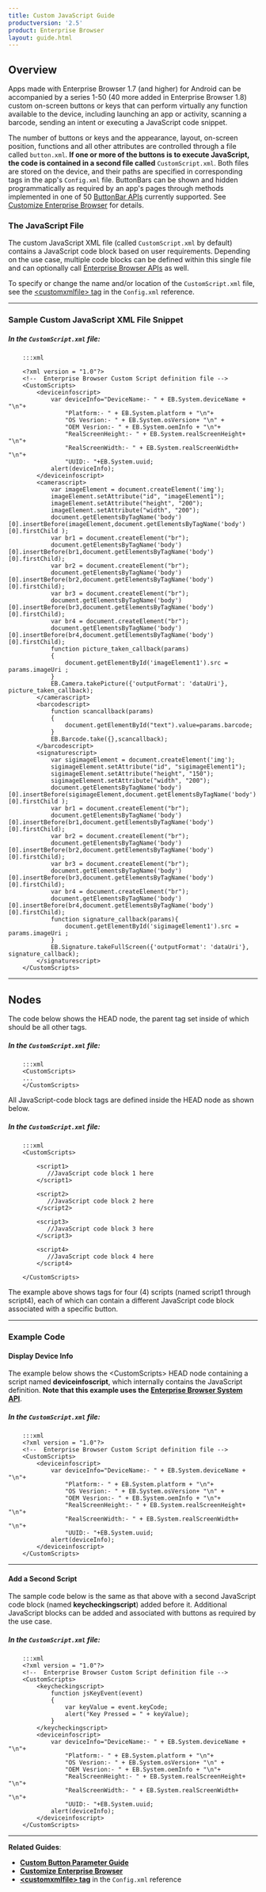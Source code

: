 ```yaml
---
title: Custom JavaScript Guide
productversion: '2.5'
product: Enterprise Browser
layout: guide.html
---
```


## Overview

Apps made with Enterprise Browser 1.7 (and higher) for Android can be accompanied by a series 1-50 (40 more added in Enterprise Browser 1.8) custom on-screen buttons or keys that can perform virtually any function available to the device, including launching an app or activity, scanning a barcode, sending an intent or executing a JavaScript code snippet. 

The number of buttons or keys and the appearance, layout, on-screen position, functions and all other attributes are controlled through a file called `button.xml`. **If one or more of the buttons is to execute JavaScript, the code is contained in a second file called** `CustomScript.xml`. Both files are stored on the device, and their paths are specified in corresponding tags in the app's `Config.xml` file. ButtonBars can be shown and hidden programmatically as required by an app's pages through methods implemented in one of 50 [ButtonBar APIs](../../../api/re2x/ButtonBar) currently supported. See [Customize Enterprise Browser](../) for details. 

### The JavaScript File
The custom JavaScript XML file (called `CustomScript.xml` by default) contains a JavaScript code block based on user requirements. Depending on the use case, multiple code blocks can be defined within this single file and can optionally call [Enterprise Browser APIs](../../../api) as well. 

To specify or change the name and/or location of the `CustomScript.xml` file, see the [&lt;customxmlfile&gt; tag](../../configreference/#customxmlfile) in the `Config.xml` reference.

-----

### Sample Custom JavaScript XML File Snippet

##### In the `CustomScript.xml` file:

        :::xml

        <?xml version = "1.0"?>
        <!--  Enterprise Browser Custom Script definition file -->
        <CustomScripts>
        	<deviceinfoscript>
        		var deviceInfo="DeviceName:- " + EB.System.deviceName + "\n"+
        			"Platform:- " + EB.System.platform + "\n"+
        			"OS Vesrion:- " + EB.System.osVersion+ "\n" +
        			"OEM Vesrion:- " + EB.System.oemInfo + "\n"+
        			"RealScreenHeight:- " + EB.System.realScreenHeight+ "\n"+
        			"RealScreenWidth:- " + EB.System.realScreenWidth+ "\n"+
        			"UUID:- "+EB.System.uuid;
        		alert(deviceInfo);  
        	</deviceinfoscript>
        	<camerascript>
        		var imageElement = document.createElement('img');
        		imageElement.setAttribute("id", "imageElement1");
        		imageElement.setAttribute("height", "200");
        		imageElement.setAttribute("width", "200");
        		document.getElementsByTagName('body')[0].insertBefore(imageElement,document.getElementsByTagName('body')[0].firstChild );
        		var br1 = document.createElement("br");
        		document.getElementsByTagName('body')[0].insertBefore(br1,document.getElementsByTagName('body')[0].firstChild);
        		var br2 = document.createElement("br");
        		document.getElementsByTagName('body')[0].insertBefore(br2,document.getElementsByTagName('body')[0].firstChild);
        		var br3 = document.createElement("br");
        		document.getElementsByTagName('body')[0].insertBefore(br3,document.getElementsByTagName('body')[0].firstChild);
        		var br4 = document.createElement("br");
        		document.getElementsByTagName('body')[0].insertBefore(br4,document.getElementsByTagName('body')[0].firstChild);
        		function picture_taken_callback(params)
        		{
        			document.getElementById('imageElement1').src = params.imageUri ; 
        		}
        		EB.Camera.takePicture({'outputFormat': 'dataUri'}, picture_taken_callback);
        	</camerascript>
        	<barcodescript>
        		function scancallback(params)
        		{
        			document.getElementById("text").value=params.barcode;
        		}	
        		EB.Barcode.take({},scancallback);
        	</barcodescript>
        	<signaturescript>
        		var sigimageElement = document.createElement('img');
        		sigimageElement.setAttribute("id", "sigimageElement1");
        		sigimageElement.setAttribute("height", "150");
        		sigimageElement.setAttribute("width", "200");
        		document.getElementsByTagName('body')[0].insertBefore(sigimageElement,document.getElementsByTagName('body')[0].firstChild );
        		var br1 = document.createElement("br");
        		document.getElementsByTagName('body')[0].insertBefore(br1,document.getElementsByTagName('body')[0].firstChild);
        		var br2 = document.createElement("br");
        		document.getElementsByTagName('body')[0].insertBefore(br2,document.getElementsByTagName('body')[0].firstChild);
        		var br3 = document.createElement("br");
        		document.getElementsByTagName('body')[0].insertBefore(br3,document.getElementsByTagName('body')[0].firstChild);
        		var br4 = document.createElement("br");
        		document.getElementsByTagName('body')[0].insertBefore(br4,document.getElementsByTagName('body')[0].firstChild);
        		function signature_callback(params){
        			document.getElementById('sigimageElement1').src = params.imageUri ; 
        		}	
        		EB.Signature.takeFullScreen({'outputFormat': 'dataUri'}, signature_callback);
        	</signaturescript>
        </CustomScripts>

---

## Nodes

The code below shows the HEAD node, the parent tag set inside of which should be all other tags.

##### In the `CustomScript.xml` file:


        :::xml
        <CustomScripts>
        ...
        </CustomScripts>


All JavaScript-code block tags are defined inside the HEAD node as shown below.

##### In the `CustomScript.xml` file:

        :::xml
        <CustomScripts>

        	<script1>
        	   //JavaScript code block 1 here
        	</script1>

        	<script2>
               //JavaScript code block 2 here
        	</script2>

        	<script3>
               //JavaScript code block 3 here
        	</script3>

        	<script4>
               //JavaScript code block 4 here
        	</script4>	

        </CustomScripts>

The example above shows tags for four (4) scripts (named script1 through script4), each of which can contain a different JavaScript code block associated with a specific button.

-----

### Example Code

#### Display Device Info
The example below shows the &lt;CustomScripts&gt; HEAD node containing a script named **deviceinfoscript**, which internally contains the JavaScript definition. **Note that this example uses the [Enterprise Browser System API](../../../api/system)**.

##### In the `CustomScript.xml` file:

        :::xml
        <?xml version = "1.0"?>
        <!--  Enterprise Browser Custom Script definition file -->
        <CustomScripts>
        	<deviceinfoscript>
        		var deviceInfo="DeviceName:- " + EB.System.deviceName + "\n"+
        			"Platform:- " + EB.System.platform + "\n"+
        			"OS Vesrion:- " + EB.System.osVersion+ "\n" +
        			"OEM Vesrion:- " + EB.System.oemInfo + "\n"+
        			"RealScreenHeight:- " + EB.System.realScreenHeight+ "\n"+
        			"RealScreenWidth:- " + EB.System.realScreenWidth+ "\n"+
        			"UUID:- "+EB.System.uuid;
        		alert(deviceInfo);  
        	</deviceinfoscript>
        </CustomScripts>

-----

#### Add a Second Script

The sample code below is the same as that above with a second JavaScript code block (named **keycheckingscript**) added before it. Additional JavaScript blocks can be added and associated with buttons as required by the use case.

##### In the `CustomScript.xml` file:

        :::xml
        <?xml version = "1.0"?>
        <!--  Enterprise Browser Custom Script definition file -->
        <CustomScripts>
        	<keycheckingscript>
        		function jsKeyEvent(event)
        		{		
        			var keyValue = event.keyCode;		
        			alert("Key Pressed = " + keyValue);
        		}
        	</keycheckingscript>
        	<deviceinfoscript>
        		var deviceInfo="DeviceName:- " + EB.System.deviceName + "\n"+
        			"Platform:- " + EB.System.platform + "\n"+
        			"OS Vesrion:- " + EB.System.osVersion+ "\n" +
        			"OEM Vesrion:- " + EB.System.oemInfo + "\n"+
        			"RealScreenHeight:- " + EB.System.realScreenHeight+ "\n"+
        			"RealScreenWidth:- " + EB.System.realScreenWidth+ "\n"+
        			"UUID:- "+EB.System.uuid;
        		alert(deviceInfo);  
        	</deviceinfoscript>
        </CustomScripts>

-----

**Related Guides**:

* **[Custom Button Parameter Guide](../button)**
* **[Customize Enterprise Browser](../)**
* **[&lt;customxmlfile&gt; tag](../../configreference/#customxmlfile)** in the `Config.xml` reference
